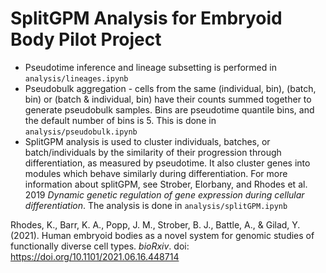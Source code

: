 # SplitGPM Analysis for Embryoid Body Pilot Project
- Pseudotime inference and lineage subsetting is performed in `analysis/lineages.ipynb`  
- Pseudobulk aggregation - cells from the same (individual, bin), (batch, bin) or (batch & individual, bin) have their counts summed together to generate pseudobulk samples. Bins are pseudotime quantile bins, and the default number of bins is 5. This is done in `analysis/pseudobulk.ipynb`  
- SplitGPM analysis is used to cluster individuals, batches, or batch/individuals by the similarity of their progression through differentiation, as measured by pseudotime. It also cluster genes into modules which behave similarly during differentiation. For more information about splitGPM, see Strober, Elorbany, and Rhodes et al. 2019 *Dynamic genetic regulation of gene expression during cellular differentiation*. The analysis is done in `analysis/splitGPM.ipynb`

Rhodes, K., Barr, K. A., Popp, J. M., Strober, B. J., Battle, A., & Gilad, Y. (2021). Human embryoid bodies as a novel system for genomic studies of functionally diverse cell types. *bioRxiv*. doi: https://doi.org/10.1101/2021.06.16.448714
